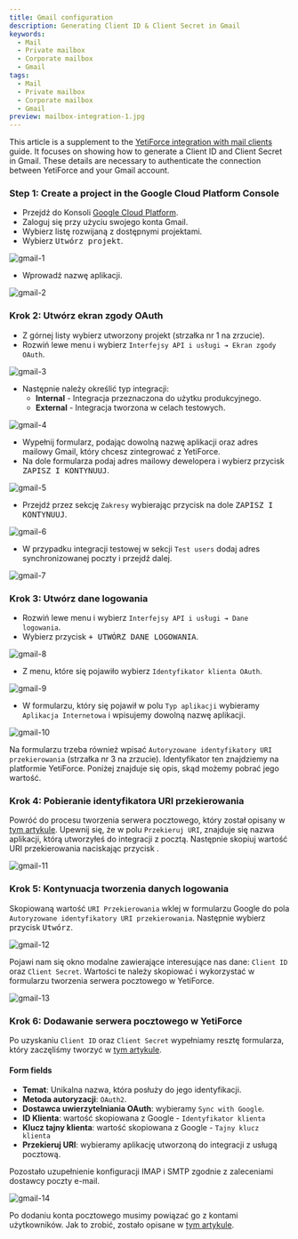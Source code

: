 ```yaml
---
title: Gmail configuration
description: Generating Client ID & Client Secret in Gmail
keywords:
  - Mail
  - Private mailbox
  - Corporate mailbox
  - Gmail
tags:
  - Mail
  - Private mailbox
  - Corporate mailbox
  - Gmail
preview: mailbox-integration-1.jpg
---
```


This article is a supplement to the [YetiForce integration with mail clients](/administrator-guides/integration/mailbox) guide.
It focuses on showing how to generate a Client ID and Client Secret in Gmail. These details are necessary to authenticate the connection between YetiForce and your Gmail account.

### Step 1: Create a project in the Google Cloud Platform Console

- Przejdź do Konsoli [Google Cloud Platform](https://console.cloud.google.com/).
- Zaloguj się przy użyciu swojego konta Gmail.
- Wybierz listę rozwijaną z dostępnymi projektami.
- Wybierz <kbd>Utwórz projekt</kbd>.

![gmail-1](gmail-1.jpg)

- Wprowadź nazwę aplikacji.

![gmail-2](gmail-2.jpg)

### Krok 2: Utwórz ekran zgody OAuth

- Z górnej listy wybierz utworzony projekt (strzałka nr 1 na zrzucie).
- Rozwiń lewe menu i wybierz `Interfejsy API i usługi ➔ Ekran zgody OAuth`.

![gmail-3](gmail-3.jpg)

- Następnie należy określić typ integracji:
  - **Internal** - Integracja przeznaczona do użytku produkcyjnego.
  - **External** - Integracja tworzona w celach testowych.

![gmail-4](gmail-4.jpg)

- Wypełnij formularz, podając dowolną nazwę aplikacji oraz adres mailowy Gmail, który chcesz zintegrować z YetiForce.
- Na dole formularza podaj adres mailowy dewelopera i wybierz przycisk <kbd>ZAPISZ I KONTYNUUJ</kbd>.

![gmail-5](gmail-5.jpg)

- Przejdź przez sekcję `Zakresy` wybierając przycisk na dole <kbd>ZAPISZ I KONTYNUUJ</kbd>.

![gmail-6](gmail-6.jpg)

- W przypadku integracji testowej w sekcji `Test users` dodaj adres synchronizowanej poczty i przejdź dalej.

![gmail-7](gmail-7.jpg)

### Krok 3: Utwórz dane logowania

- Rozwiń lewe menu i wybierz `Interfejsy API i usługi ➔ Dane logowania`.
- Wybierz przycisk <kbd>+ UTWÓRZ DANE LOGOWANIA</kbd>.

![gmail-8](gmail-8.jpg)

- Z menu, które się pojawiło wybierz `Identyfikator klienta OAuth`.

![gmail-9](gmail-9.jpg)

- W formularzu, który się pojawił w polu `Typ aplikacji` wybieramy `Aplikacja Internetowa` i wpisujemy dowolną nazwę aplikacji.

![gmail-10](gmail-10.jpg)

Na formularzu trzeba również wpisać `Autoryzowane identyfikatory URI przekierowania` (strzałka nr 3 na zrzucie). Identyfikator ten znajdziemy na platformie YetiForce. Poniżej znajduje się opis, skąd możemy pobrać jego wartość.

### Krok 4: Pobieranie identyfikatora URI przekierowania

Powróć do procesu tworzenia serwera pocztowego, który został opisany w [tym artykule](/administrator-guides/integration/mailbox/#dodanie-serwera-pocztowego). Upewnij się, że w polu `Przekieruj URI`, znajduje się nazwa aplikacji, którą utworzyłeś do integracji z pocztą. Następnie skopiuj wartość URI przekierowania naciskając przycisk <kbd><i class="fa-solid fa-copy"></i></kbd>.

![gmail-11](gmail-11.jpg)

### Krok 5: Kontynuacja tworzenia danych logowania

Skopiowaną wartość `URI Przekierowania` wklej w formularzu Google do pola `Autoryzowane identyfikatory URI przekierowania`. Następnie wybierz przycisk <kbd>Utwórz</kbd>.

![gmail-12](gmail-12.jpg)

Pojawi nam się okno modalne zawierające interesujące nas dane: `Client ID` oraz `Client Secret`. Wartości te należy skopiować i wykorzystać w formularzu tworzenia serwera pocztowego w YetiForce.

![gmail-13](gmail-13.jpg)

### Krok 6: Dodawanie serwera pocztowego w YetiForce

Po uzyskaniu `Client ID` oraz `Client Secret` wypełniamy resztę formularza, który zaczęliśmy tworzyć w [tym artykule](/administrator-guides/integration/mailbox/#dodanie-serwera-pocztowego).

#### Form fields

- **Temat**: Unikalna nazwa, która posłuży do jego identyfikacji.
- **Metoda autoryzacji**: `OAuth2`.
- **Dostawca uwierzytelniania OAuth**: wybieramy `Sync with Google`.
- **ID Klienta**: wartość skopiowana z Google - `Identyfikator klienta`
- **Klucz tajny klienta**: wartość skopiowana z Google - `Tajny klucz klienta`
- **Przekieruj URI**: wybieramy aplikację utworzoną do integracji z usługą pocztową.

Pozostało uzupełnienie konfiguracji IMAP i SMTP zgodnie z zaleceniami dostawcy poczty e-mail.

![gmail-14](gmail-14.jpg)

Po dodaniu konta pocztowego musimy powiązać go z kontami użytkowników. Jak to zrobić, zostało opisane w [tym artykule](/administrator-guides/integration/mailbox#krok-3-powiązanie-serwera-pocztowego-z-kontami-użytkowników).
